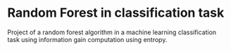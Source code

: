 # Random Forest in classification task

Project of a random forest algorithm in a machine learning classification task using information gain computation using entropy.



